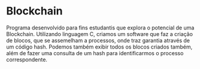# Blockchain

Programa desenvolvido para fins estudantis que explora o potencial de uma Blockchain.
Utilizando linguagem C, criamos um software que faz a criação de blocos, que se assemelham a processos, onde traz garantia através de um código hash.
Podemos também exibir todos os blocos criados também, além de fazer uma consulta de um hash para identificarmos o processo correspondente.
